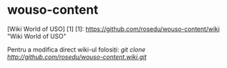 wouso-content
=============

[Wiki World of USO] [1]
[1]: https://github.com/rosedu/wouso-content/wiki "Wiki World of USO"

Pentru a modifica direct wiki-ul folosiți:
*git clone http://github.com/rosedu/wouso-content.wiki.git*

